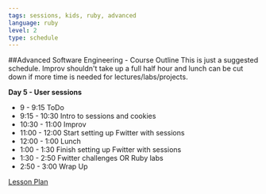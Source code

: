 ```yaml
---
tags: sessions, kids, ruby, advanced
language: ruby
level: 2
type: schedule
---
```


##Advanced Software Engineering - Course Outline
This is just a suggested schedule. Improv shouldn't take up a full half hour and lunch can be cut down if more time is needed for lectures/labs/projects.

**Day 5 - User sessions**
+ 9 - 9:15 ToDo
+ 9:15 - 10:30 Intro to sessions and cookies
+ 10:30 - 11:00 Improv
+ 11:00 - 12:00 Start setting up Fwitter with sessions
+ 12:00 - 1:00 Lunch
+ 1:00 - 1:30 Finish setting up Fwitter with sessions
+ 1:30 - 2:50 Fwitter challenges OR Ruby labs
+ 2:50 - 3:00 Wrap Up

[Lesson Plan](https://docs.google.com/a/flatironschool.com/document/d/1THT11XhIoC3sRK7BNjFqYVrxq1Ny44r3ZCHAgz3ZRZI/edit)
